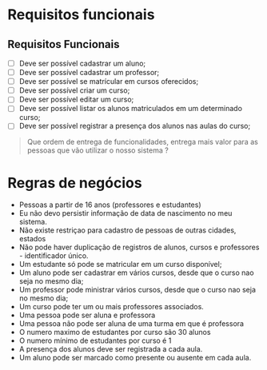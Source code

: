 # Requisitos funcionais

## Requisitos Funcionais
- [ ] Deve ser possível cadastrar um aluno;
- [ ] Deve ser possível cadastrar um professor;
- [ ] Deve ser possível se matrícular em cursos oferecidos;
- [ ] Deve ser possível criar um curso;
- [ ] Deve ser possível editar um curso;
- [ ] Deve ser possível listar os alunos matriculados em um determinado curso;
- [ ] Deve ser possível registrar a presença dos alunos nas aulas do curso;
> Que ordem de entrega de funcionalidades, entrega mais valor para as pessoas que vão utilizar o nosso sistema ?


# Regras de negócios
- Pessoas a partir de 16 anos (professores e estudantes)
- Eu não devo persistir informação de data de nascimento no meu sistema.
- Não existe restriçao para cadastro de pessoas de outras cidades, estados 
- Não pode haver duplicação de registros de alunos, cursos e professores - identificador único.
- Um estudante só pode se matricular em um curso disponível;
- Um aluno pode ser cadastrar em vários cursos, desde que o curso nao seja no mesmo dia;
- Um professor pode ministrar vários cursos, desde que o curso nao seja no mesmo dia;
- Um curso pode ter um ou mais professores associados.
- Uma pessoa pode ser aluna e professora
- Uma pessoa não pode ser aluna de uma turma em que é professora
- O numero maximo de estudantes por curso são 30 alunos
- O numero mínimo de estudantes por curso é 1
- A presença dos alunos deve ser registrada a cada aula.
- Um aluno pode ser marcado como presente ou ausente em cada aula.




